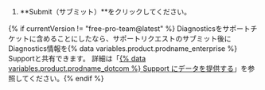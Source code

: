 1. **Submit（サブミット）**をクリックしてください。

{% if currentVersion != "free-pro-team@latest" %}
Diagnosticsをサポートチケットに含めることにしたなら、サポートリクエストのサブミット後にDiagnostics情報を{% data variables.product.prodname_enterprise %} Supportと共有できます。 詳細は「[{% data variables.product.prodname_dotcom %} Support にデータを提供する](/enterprise/admin/guides/enterprise-support/providing-data-to-github-support)」を参照してください。{% endif %}
